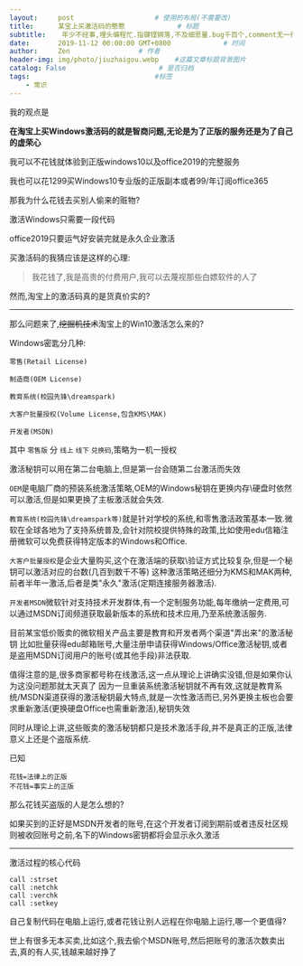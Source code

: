 ```yaml
---
layout:     post                    # 使用的布局(不需要改)
title:      某宝上买激活码的憨憨             # 标题
subtitle:    年少不经事,埋头编程忙.指键铿锵落,不及细思量.bug千百个,comment无一行.休言Golang,做来断人肠. #副标题
date:       2019-11-12 00:00:00 GMT+0800             # 时间
author:     Zen                 # 作者
header-img: img/photo/jiuzhaigou.webp    #这篇文章标题背景图片
catalog: False                       # 是否归档
tags:                               #标签
    - 常识
---
```

我的观点是

**在淘宝上买Windows激活码的就是智商问题,无论是为了正版的服务还是为了自己的虚荣心**

我可以不花钱就体验到正版windows10以及office2019的完整服务

我也可以花1299买Windows10专业版的正版副本或者99/年订阅office365

那我为什么花钱去买别人偷来的赃物?

激活Windows只需要一段代码

office2019只要运气好安装完就是永久企业激活

买激活码的我猜应该是这样的心理:

>我花钱了,我是高贵的付费用户,我可以去蔑视那些白嫖软件的人了

然而,淘宝上的激活码真的是货真价实的?

----

那么问题来了,~~挖掘机技术~~淘宝上的Win10激活怎么来的?

Windows密匙分几种:

`零售(Retail License)`

`制造商(OEM License)`

`教育系统(校园先锋\dreamspark)`

`大客户批量授权(Volume License,包含KMS\MAK)`

`开发者(MSDN)`

其中 `零售版` 分 `线上` `线下` `兑换码`,策略为一机一授权

激活秘钥可以用在第二台电脑上,但是第一台会随第二台激活而失效

`OEM`是电脑厂商的预装系统激活策略,OEM的Windows秘钥在更换内存\硬盘时依然可以激活,但是如果更换了主板激活就会失效.

`教育系统(校园先锋\dreamspark等)`就是针对学校的系统,和零售激活政策基本一致.微软在全球各地为了支持系统普及,会针对院校提供特殊的政策,比如使用edu信箱注册微软可以免费获得特定版本的Windows和Office.

`大客户批量授权`是企业大量购买,这个在激活端的获取\验证方式比较复杂,但是一个秘钥可以激活对应的台数(几百到数千不等)
这种激活策略还细分为KMS和MAK两种,前者半年一激活,后者是类"永久"激活(定期连接服务器激活).

`开发者MSDN`微软针对支持技术开发群体,有一个定制服务功能,每年缴纳一定费用,可以通过MSDN订阅频道获取最新版本的系统和技术应用,乃至系统激活服务.

目前某宝低价贩卖的微软相关产品主要是教育和开发者两个渠道"弄出来"的激活秘钥
比如批量获得edu邮箱账号,大量注册申请获得Windows/Office激活秘钥,或者是盗用MSDN订阅用户的账号(或其他手段)非法获取.

值得注意的是,很多商家都号称在线激活,这一点从理论上讲确实没错,但是如果你认为这没问题那就太天真了
因为一旦重装系统激活秘钥就不再有效,这就是教育系统/MSDN渠道获得的激活秘钥最大特点,就是一次性激活而已,另外更换主板也会要求重新激活(更换硬盘Office也需重新激活),秘钥失效

同时从理论上讲,这些贩卖的激活秘钥都只是技术激活手段,并不是真正的正版,法律意义上还是个盗版系统.

已知

```
花钱=法律上的正版
不花钱=事实上的正版
```

那么花钱买盗版的人是怎么想的?

如果买到的正好是MSDN开发者的账号,在这个开发者订阅到期前或者违反社区规则被收回账号之前,名下的Windows密钥都将会显示永久激活

----

激活过程的核心代码

```
call :strset
call :netchk
call :verchk
call :setkey
```

自己复制代码在电脑上运行,或者花钱让别人远程在你电脑上运行,哪一个更值得?

世上有很多无本买卖,比如这个,我去偷个MSDN账号,然后把账号的激活次数卖出去,真的有人买,钱越来越好挣了
